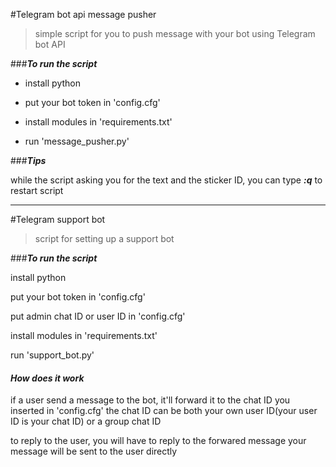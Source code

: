 ﻿#Telegram bot api message pusher

> simple script for you to push message with your bot using Telegram bot API


###***To run the script***

- install python

- put your bot token in 'config.cfg'

- install modules in 'requirements.txt'

- run 'message_pusher.py'

###***Tips***

while the script asking you for the text and the sticker ID, you can type ***:q*** to restart script

------------


#Telegram support bot

> script for setting up a support bot


###***To run the script***

install python

put your bot token in 'config.cfg'

put admin chat ID or user ID in 'config.cfg'

install modules in 'requirements.txt'

run 'support_bot.py'

#### ***How does it work***

if a user send a message to the bot, it'll forward it to the chat ID you inserted in 'config.cfg'
the chat ID can be both your own user ID(your user ID is your chat ID) or a group chat ID

to reply to the user, you will have to reply to the forwared message
your message will be sent to the user directly